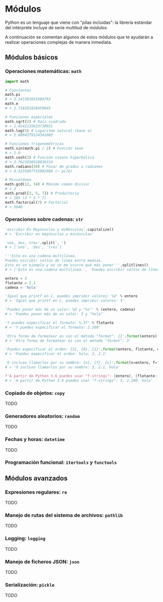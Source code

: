 # Módulos 


Python es un lenguaje que viene con "pilas incluidas": la librería estándar del intérprete incluye de serie multitud de *módulos*.

A continuación se comentan algunos de estos módulos que te ayudarán a realizar operaciones complejas de manera inmediata.

## Módulos básicos


### Operaciones matemáticas: `math`

```python
import math

# Constantes
math.pi
# > 3.141592653589793
math.e
# > 2.718281828459045

# Funciones especiales
math.sqrt(2) # Raíz cuadrada
# > 1.4142135623730951
math.log(5) # Logaritmo natural (base e)
# > 1.6094379124341003

# Funciones trigonométricas
math.sin(math.pi / 2) # Función seno
# > 1.0
math.cosh(2) # Función coseno hiperbólico
# > 3.7621956910836314
math.radians(30) # Pasar de grados a radianes
# > 0.5235987755982988 (~ pi/6)

# Miscelánea
math.gcd(12, 34) # Máximo común divisor
# > 2
math.prod([3, 5, 7]) # Productorio
# > 105 (3 * 5 * 7)
math.factorial(7) # Factorial
# > 5040
```

### Operaciones sobre cadenas: `str`

```python
'escribir En Mayúsuclas y miNúsculas'.capitalize()
# > 'Escribir en mayúsuclas y minúsculas'

'uno, dos, tres'.split(', ')
# > ['uno', 'dos', 'tres']

'''Esto es una cadena multilínea.
Puedes escribir saltos de línea entre medias.
Esto es un ejemplo y no se me ocurre qué más poner'''.splitlines()
# > ['Esto es una cadena multilínea.', 'Puedes escribir saltos de línea entre medias.', 'Esto es un ejemplo y no se me ocurre qué más poner']

entero = 3
flotante = 2.1
cadena = 'hola'

'Igual que printf en C, puedes imprimir valores: %d' % entero
# > 'Igual que printf en C, puedes imprimir valores: 3'

'Puedes poner más de un valor: %d y "%s"' % (entero, cadena)
# > 'Puedes poner más de un valor: 3 y "hola"'

'Y puedes especificar el formato: %.3f' % flotante
# > 'Y puedes especificar el formato: 2.100'

'Otra forma de formatear es con el método "format": {}'.format(entero)
# > 'Otra forma de formatear es con el método "format": 3'

'Puedes especificar el orden: {2}, {0}, {1}'.format(entero, flotante, cadena)
# > 'Puedes especificar el orden: hola, 3, 2.1'

'O incluso llamarlos por su nombre: {n}, {f}, {c}'.format(n=entero, f=flotante, c=cadena)
# > 'O incluso llamarlos por su nombre: 3, 2.1, hola'

f'A partir de Python 3.6 puedes usar "f-strings": {entero}, {flotante:.3f}, {cadena}'
# > 'A partir de Python 3.6 puedes usar "f-strings": 3, 2.100, hola'
```

### Copiado de objetos: `copy`

TODO

### Generadores aleatorios: `random`

TODO

### Fechas y horas: `datetime`

TODO

### Programación funcional: `itertools` y `functools`

## Módulos avanzados

### Expresiones regulares: `re`

TODO

### Manejo de rutas del sistema de archivos: `pathlib`

TODO

### Logging: `logging`

TODO

### Manejo de ficheros JSON: `json`

TODO

### Serialización: `pickle`

TODO
